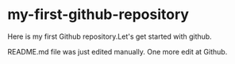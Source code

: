 # my-first-github-repository
Here is my first Github repository.Let's get started with github.

README.md file was just edited manually. One more edit at Github.
